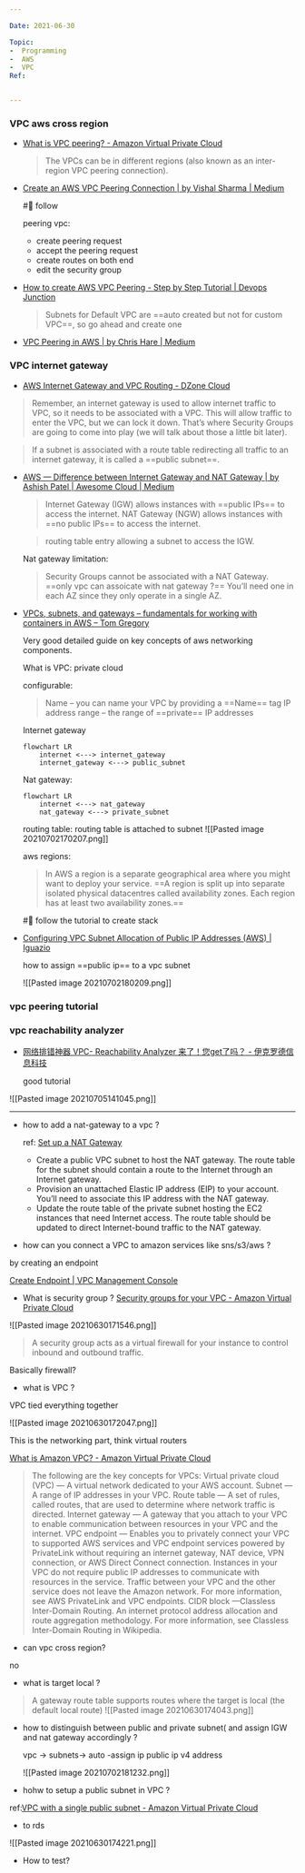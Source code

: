 ```yaml
---

Date: 2021-06-30

Topic:
-  Programming
-  AWS
-  VPC
Ref:


---
```


### VPC aws cross region

* [What is VPC peering? - Amazon Virtual Private Cloud](https://docs.aws.amazon.com/vpc/latest/peering/what-is-vpc-peering.html)

	> The VPCs can be in different regions (also known as an inter-region VPC peering connection).
	
* [Create an AWS VPC Peering Connection | by Vishal Sharma | Medium](https://medium.com/@vishal.sharma./create-an-aws-vpc-peering-connection-47ce518de870)

	#🚧  follow
	
	peering vpc:
	
	* create peering request
	* accept the peering request
	* create routes on both end
	* edit the security group 
	

* [How to create AWS VPC Peering - Step by Step Tutorial | Devops Junction](https://www.middlewareinventory.com/blog/aws-vpc-peering-tutorial/)

	> Subnets for Default VPC are ==auto created but not for custom VPC==, so go ahead and create one

* [VPC Peering in AWS | by Chris Hare | Medium](https://labrlearning.medium.com/vpc-peering-in-aws-cadf84eb1f85)

### VPC internet gateway
	
* [AWS Internet Gateway and VPC Routing - DZone Cloud](https://dzone.com/articles/aws-internet-gateway-and-vpc-routing)

> Remember, an internet gateway is used to allow internet traffic to VPC, so it needs to be associated with a VPC.
> This will allow traffic to enter the VPC, but we can lock it down. That’s where Security Groups are going to come into play (we will talk about those a little bit later).

> If a subnet is associated with a route table redirecting all traffic to an internet gateway, it is called a ==public subnet==.


* [AWS — Difference between Internet Gateway and NAT Gateway | by Ashish Patel | Awesome Cloud | Medium](https://medium.com/awesome-cloud/aws-vpc-difference-between-internet-gateway-and-nat-gateway-c9177e710af6)
	
	> Internet Gateway (IGW) allows instances with ==public IPs== to access the internet.
	> NAT Gateway (NGW) allows instances with ==no public IPs== to access the internet.

	> routing table entry allowing a subnet to access the IGW.
	
	Nat gateway limitation:
	>  Security Groups cannot be associated with a NAT Gateway. ==only vpc can assoicate with nat gateway ?==
	>  You’ll need one in each AZ since they only operate in a single AZ.
	
		
* [VPCs, subnets, and gateways – fundamentals for working with containers in AWS – Tom Gregory](https://tomgregory.com/aws-networking-fundamentals-for-working-with-containers/)

   Very good detailed guide on key concepts of aws networking components.

	What is VPC: private cloud 
	
	configurable:
	> Name – you can name your VPC by providing a ==Name== tag
	> IP address range – the range of ==private== IP addresses 

	Internet gateway
	
	```mermaid
	flowchart LR
		internet <---> internet_gateway
		internet_gateway <---> public_subnet
	```

	Nat gateway:
	
	```mermaid
	flowchart LR
		internet <---> nat_gateway
		nat_gateway <---> private_subnet
	```

	routing table:
	routing table is attached to subnet
	![[Pasted image 20210702170207.png]]
	
	aws regions:
	
	> In AWS a region is a separate geographical area where you might want to deploy your service. ==A region is split up into separate isolated physical datacentres called availability zones. Each region has at least two availability zones.==

	#🚧  follow the tutorial to create stack

	
* [Configuring VPC Subnet Allocation of Public IP Addresses (AWS) | Iguazio](https://www.iguazio.com/docs/latest-release/cluster-mgmt/deployment/cloud/aws/howto/subnet-public-ips-alloc-cfg/)

	how to assign ==public ip== to a vpc subnet
	
	![[Pasted image 20210702180209.png]]

### vpc peering tutorial


### vpc reachability analyzer

	
* [网络排错神器 VPC- Reachability Analyzer 来了！您get了吗？ - 伊克罗德信息科技](https://www.ecloudrover.com/h-nd-113.html)

	good tutorial
	
![[Pasted image 20210705141045.png]]


***

* how to add a nat-gateway to a vpc ?

	ref: [Set up a NAT Gateway](https://aws.amazon.com/premiumsupport/knowledge-center/nat-gateway-vpc-private-subnet/)

	* Create a public VPC subnet to host the NAT gateway. The route table for the subnet should contain a route to the Internet through an Internet gateway.
	* Provision an unattached Elastic IP address (EIP) to your account. You’ll need to associate this IP address with the NAT gateway.
	* Update the route table of the private subnet hosting the EC2 instances that need Internet access. The route table should be updated to direct Internet-bound traffic to the NAT gateway.


* how can you connect a VPC to amazon services like sns/s3/aws ?

by creating an endpoint 

[Create Endpoint | VPC Management Console](https://ap-southeast-1.console.aws.amazon.com/vpc/home?region=ap-southeast-1#CreateVpcEndpoint:vpcEndpointId=vpce-0a282efa39a5e6b70)


* What is security group ?
[Security groups for your VPC - Amazon Virtual Private Cloud](https://docs.aws.amazon.com/vpc/latest/userguide/VPC_SecurityGroups.html)

![[Pasted image 20210630171546.png]]


> A security group acts as a virtual firewall for your instance to control inbound and outbound traffic.

Basically firewall?

* what is VPC ?

VPC tied everything together

![[Pasted image 20210630172047.png]]

This is the networking part, think virtual routers

[What is Amazon VPC? - Amazon Virtual Private Cloud](https://docs.aws.amazon.com/vpc/latest/userguide/what-is-amazon-vpc.html)

> The following are the key concepts for VPCs:
> Virtual private cloud (VPC) — A virtual network dedicated to your AWS account.
> Subnet — A range of IP addresses in your VPC.
> Route table — A set of rules, called routes, that are used to determine where network traffic is directed.
> Internet gateway — A gateway that you attach to your VPC to enable communication between resources in your VPC and the internet.
> VPC endpoint — Enables you to privately connect your VPC to supported AWS services and VPC endpoint services powered by PrivateLink without requiring an internet gateway, NAT device, VPN connection, or AWS Direct Connect connection. Instances in your VPC do not require public IP addresses to communicate with resources in the service. Traffic between your VPC and the other service does not leave the Amazon network. For more information, see AWS PrivateLink and VPC endpoints.
> CIDR block —Classless Inter-Domain Routing. An internet protocol address allocation and route aggregation methodology. For more information, see Classless Inter-Domain Routing in Wikipedia.

* can vpc cross region?

 no

* what is target local ?

> A gateway route table supports routes where the target is local (the default local route)
![[Pasted image 20210630174043.png]]

* how to distinguish between public and private subnet( and assign IGW and nat gateway accordingly ?
	
	vpc -> subnets-> auto -assign ip public ip v4 address
	
	![[Pasted image 20210702181232.png]]
	
* hohw to setup a public subnet in VPC ?

ref:[VPC with a single public subnet - Amazon Virtual Private Cloud](https://docs.aws.amazon.com/vpc/latest/userguide/VPC_Scenario1.html)


	
* to rds

![[Pasted image 20210630174221.png]]



* How to test?


